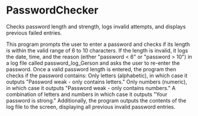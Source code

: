# PasswordChecker
Checks password length and strength, logs invalid attempts, and displays previous failed entries.

This program prompts the user to enter a password and checks if its length is within the valid range of 6 to 10 characters.
If the length is invalid, it logs the date, time, and the reason (either "password < 6" or "password > 10") in a log file called password_log_Gerson and asks the user to re-enter the password.
Once a valid password length is entered, the program then checks if the password contains:
Only letters (alphabetic), in which case it outputs "Password weak - only contains letters."
Only numbers (numeric), in which case it outputs "Password weak - only contains numbers."
A combination of letters and numbers in which case it outputs "Your password is strong."
Additionally, the program outputs the contents of the log file to the screen, displaying all previous invalid password entries.
